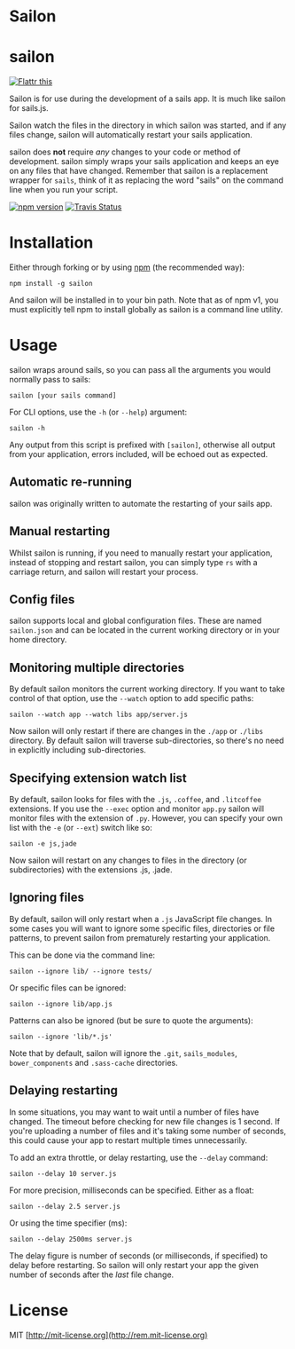# Sailon


# sailon

[![Flattr this](http://api.flattr.com/button/flattr-badge-large.png)](http://flattr.com/thing/1211372/remysailon-on-GitHub)

Sailon is for use during the development of a sails app.  It is much like sailon for sails.js.

Sailon watch the files in the directory in which sailon was started, and if any files change, sailon will automatically restart your sails application.

sailon does **not** require *any* changes to your code or method of development. sailon simply wraps your sails application and keeps an eye on any files that have changed. Remember that sailon is a replacement wrapper for `sails`, think of it as replacing the word "sails" on the command line when you run your script.

[![npm version](https://badge.fury.io/js/sailon.svg)](http://badge.fury.io/js/sailon)
[![Travis Status](https://travis-ci.org/remy/sailon.svg?branch=master)](https://travis-ci.org/remy/sailon)

# Installation

Either through forking or by using [npm](http://npmjs.org) (the recommended way):

    npm install -g sailon

And sailon will be installed in to your bin path. Note that as of npm v1, you must explicitly tell npm to install globally as sailon is a command line utility.

# Usage

sailon wraps around sails, so you can pass all the arguments you would normally pass to sails:

    sailon [your sails command]

For CLI options, use the `-h` (or `--help`) argument:

    sailon -h

Any output from this script is prefixed with `[sailon]`, otherwise all output from your application, errors included, will be echoed out as expected.


## Automatic re-running

sailon was originally written to automate the restarting of your sails app.

## Manual restarting

Whilst sailon is running, if you need to manually restart your application, instead of stopping and restart sailon, you can simply type `rs` with a carriage return, and sailon will restart your process.

## Config files

sailon supports local and global configuration files. These are named `sailon.json` and can be located in the current working directory or in your home directory.


## Monitoring multiple directories

By default sailon monitors the current working directory. If you want to take control of that option, use the `--watch` option to add specific paths:

    sailon --watch app --watch libs app/server.js

Now sailon will only restart if there are changes in the `./app` or `./libs` directory. By default sailon will traverse sub-directories, so there's no need in explicitly including sub-directories.

## Specifying extension watch list

By default, sailon looks for files with the `.js`, `.coffee`, and `.litcoffee` extensions. If you use the `--exec` option and monitor `app.py` sailon will monitor files with the extension of `.py`. However, you can specify your own list with the `-e` (or `--ext`) switch like so:

    sailon -e js,jade

Now sailon will restart on any changes to files in the directory (or subdirectories) with the extensions .js, .jade.

## Ignoring files

By default, sailon will only restart when a `.js` JavaScript file changes. In some cases you will want to ignore some specific files, directories or file patterns, to prevent sailon from prematurely restarting your application.

This can be done via the command line:

    sailon --ignore lib/ --ignore tests/

Or specific files can be ignored:

    sailon --ignore lib/app.js

Patterns can also be ignored (but be sure to quote the arguments):

    sailon --ignore 'lib/*.js'

Note that by default, sailon will ignore the `.git`, `sails_modules`, `bower_components` and `.sass-cache` directories.

## Delaying restarting

In some situations, you may want to wait until a number of files have changed. The timeout before checking for new file changes is 1 second. If you're uploading a number of files and it's taking some number of seconds, this could cause your app to restart multiple times unnecessarily.

To add an extra throttle, or delay restarting, use the `--delay` command:

    sailon --delay 10 server.js

For more precision, milliseconds can be specified.  Either as a float:

    sailon --delay 2.5 server.js

Or using the time specifier (ms):

    sailon --delay 2500ms server.js

The delay figure is number of seconds (or milliseconds, if specified) to delay before restarting. So sailon will only restart your app the given number of seconds after the *last* file change.

<!-- ## Controlling shutdown of your script

sailon sends a kill signal to your application when it sees a file update. If you need to clean up on shutdown inside your script you can capture the kill signal and handle it yourself.

The following example will listen once for the `SIGUSR2` signal (used by sailon to restart), run the clean up process and then kill itself for sailon to continue control:

    process.once('SIGUSR2', function () {
      gracefulShutdown(function () {
        process.kill(process.pid, 'SIGUSR2');
      });
    });

Note that the `process.kill` is *only* called once your shutdown jobs are complete. Hat tip to [Benjie Gillam](http://www.benjiegillam.com/2011/08/sails-js-clean-restart-and-faster-development-with-sailon/) for writing this technique up.
 -->
<!-- ## Triggering events when sailon state changes

If you want growl like notifications when sailon restarts or to trigger an action when an event happens, then you can either `require` sailon or simply add event actions to your `sailon.json` file.

For example, to trigger a notification on a Mac when sailon restarts, `sailon.json` looks like this:

```json
{
  "events": {
    "restart": "osascript -e 'display notification \"app restarted\" with title \"sailon\"'"
  }
}
```
 -->
<!-- A full list of available events is listed on the [event states wiki](https://github.com/remy/sailon/wiki/Events#states). Note that you can bind to both states and messages.

## Pipe output to somewhere else

```js
sailon({
  script: ...,
  stdout: false // important: this tells sailon not to output to console
}).on('readable', function() { // the `readable` event indicates that data is ready to pick up
  this.stdout.pipe(fs.createWriteStream('output.txt'));
  this.stderr.pipe(fs.createWriteStream('err.txt'));
});
```
 -->
<!-- ## Using io.js for sailon

If you *only* have io.js installed (and the default install creates a symlink from `sails` to `iojs`), then sailon will work just fine out of the box (or [should](https://github.com/remy/sailon/issues/468)).

If you've got *both* sails and io.js installed, then it's easy! You can either edit the local `sailon.json` file (in your working directory) or in your `$HOME` directory containing:

```json
{
  "execMap": {
    "js": "iojs"
  }
}
```
 -->
<!-- Now you sailon will use [io.js](https://iojs.org/) with JavaScript files instead of sails.

## Using sailon in your gulp workflow

Check out the [gulp-sailon](https://github.com/JacksonGariety/gulp-sailon) plugin to integrate sailon with the rest of your project's gulp workflow.

## Using sailon in your Grunt workflow

Check out the [grunt-sailon](https://github.com/ChrisWren/grunt-sailon) plugin to integrate sailon with the rest of your project's grunt workflow. -->

<!-- ## Pronunciation

> sailon, is it pronunced: sails-mon, no-demon or sails-e-mon (like pokémon)?

Well...I've been asked this many times before. I like that I've been asked this before. There's been bets as to which one it actually is.

The answer is simple, but possibly frustrating. I'm not saying (how I pronounce it). It's up to you to call it as you like. All answers are correct :)

## FAQ

See the [FAQ](https://github.com/remy/sailon/blob/master/faq.md) and please add your own questions if you think they would help others.
 -->
# License

MIT [http://mit-license.org](http://rem.mit-license.org)
